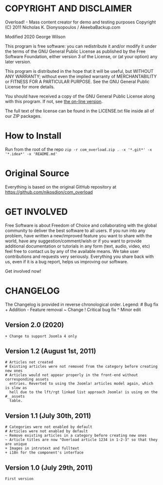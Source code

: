 COPYRIGHT AND DISCLAIMER
========================

Overload! - Mass content creator for demo and testing purposes
Copyright (C) 2011  Nicholas K. Dionysopoulos / AkeebaBackup.com

Modified 2020 George Wilson

This program is free software: you can redistribute it and/or modify
it under the terms of the GNU General Public License as published by
the Free Software Foundation, either version 3 of the License, or
(at your option) any later version.

This program is distributed in the hope that it will be useful,
but WITHOUT ANY WARRANTY; without even the implied warranty of
MERCHANTABILITY or FITNESS FOR A PARTICULAR PURPOSE.  See the
GNU General Public License for more details.

You should have received a copy of the GNU General Public License
along with this program.  If not, see [the on-line version](http://www.gnu.org/licenses/).

The full text of the license can be found in the LICENSE.txt file inside all of
our ZIP packages.

How to Install
===========================
Run from the root of the repo `zip -r com_overload.zip . -x '*.git*' -x '*.idea*' -x 'README.md'`

Original Source
===========================

Everything is based on the  original GitHub repository at
https://github.com/nikosdion/com_overload

GET INVOLVED
============

Free Software is about Freedom of Choice and collaborating with the global
community to deliver the best software to all users. If you run into any
problem, have written a new/improved feature you want to share with the world,
have any suggestion/comment/wish or if you want to provide additional
documentation or tutorials in any form (text, audio, video, etc) feel free to
contact us by any of the available means. We take user contributions and
requests very seriously. Everything you share back with us, even if it is a bug
report, helps us improving our software.

Get involved now!

CHANGELOG
=========

The Changelog is provided in reverse chronological order.
Legend: # Bug fix     + Addition     - Feature removal     ~ Change    ! Critical bug fix     ^ Minor edit

Version 2.0 (2020)
-----------------------------
    + Change to support Joomla 4 only

Version 1.2 (August 1st, 2011)
-----------------------------
	# Articles not created
	# Existing articles were not removed from the category before creating new ones
	# Articles would not appear properly in the front-end without corresponding assets
	  entries. Reverted to using the Joomla! articles model again, which is slow as
	  hell due to the lft/rgt linked list approach Joomla! is using on the #__assets
	  table.

Version 1.1 (July 30th, 2011)
-----------------------------
	# Categories were not enabled by default
	# Articles were not enabled by default
	~ Remove existing articles in a category before creating new ones
	~ Article titles are now "Overload article 1234 in 1-2-3" so that they are unique
	+ Images in introtext and fulltext
	+ i18n for the component's interface

Version 1.0 (July 29th, 2011)
-----------------------------
	First version
